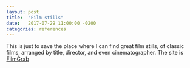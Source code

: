 ```yaml
---
layout: post
title:  "Film stills"
date:   2017-07-29 11:00:00 -0200
categories: references
---
```


This is just to save the place where I can find great film stills, of classic films,
arranged by title, director, and even cinematographer. The site is <a href="https://film-grab.com/">FilmGrab</a>
